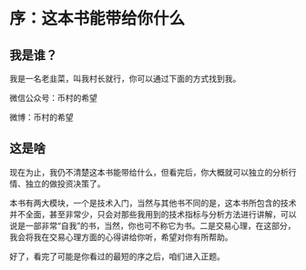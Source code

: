 # 序：这本书能带给你什么

## 我是谁？

我是一名老韭菜，叫我村长就行，你可以通过下面的方式找到我。

微信公众号：币村的希望

微博：币村的希望

## 这是啥

现在为止，我仍不清楚这本书能带给什么，但看完后，你大概就可以独立的分析行情、独立的做投资决策了。

本书有两大模块，一个是技术入门，当然与其他书不同的是，这本书所包含的技术并不全面，甚至非常少，只会对那些我用到的技术指标与分析方法进行讲解，可以说是一部非常“自我”的书，当然，你也可不称它为书。二是交易心理，在这部分，我会将我在交易心理方面的心得讲给你听，希望对你有所帮助。

好了，看完了可能是你看过的最短的序之后，咱们进入正题。

